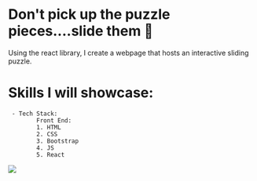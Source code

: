 # Don't pick up the puzzle pieces....slide them 🧩

Using the react library, I create a webpage that hosts an interactive sliding puzzle.


# Skills I will showcase: 

     - Tech Stack: 
            Front End: 
            1. HTML
            2. CSS 
            3. Bootstrap
            4. JS
            5. React 


![](./img/puzzle.webp)

